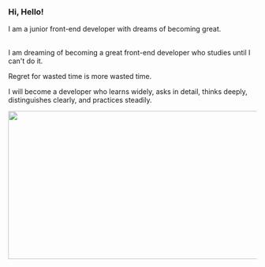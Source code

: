 ### Hi, Hello!
  
I am a junior front-end developer with dreams of becoming great.

<!--![header](https://capsule-render.vercel.app/api?type=waving&color=timeGradient&height=180&fontAlignY=35&fontAlign=30&fontSize=50&text=Welcome!!&desc=plla2's%20github&descAlign=80&animation=twinkling)-->
<div>
<!--<h3>🙋🏻‍♂️Introduce</h3>-->
  
</br>
<span>I am dreaming of becoming a great front-end developer who studies until I can't do it.</span>
<p>Regret for wasted time is more wasted time.</p>
<p>I will become a developer who learns widely, asks in detail, thinks deeply, distinguishes clearly, and practices steadily.</p>
</div>

<a href="https://github.com/devxb/gitanimals">
<img
  src="https://render.gitanimals.org/farms/plla2"
  width="600"
  height="300"
/>
</a>

<!-- <a href="https://github.com/devxb/gitanimals">
  <img src="https://render.gitanimals.org/lines/plla2?pet-id=586904799182396453" width="1000" height="300"/>
</a> -->

<!--   <a href="https://app.daily.dev/seunghyun0"><img src="https://api.daily.dev/devcards/2471945680b94103a10d24e4ce5c9a68.png?r=0q5" width="300" alt="SeungHyun's Dev Card" align="right"/></a> -->

<!--<p>🔋 Skills</p>-->
<!-- <div>
  <!--<img src="https://img.shields.io/badge/HTML5-E34F26?style=flat&logo=html5&logoColor=white"/>
  <img src="https://img.shields.io/badge/CSS3-1572B6?style=flat&logo=css3&logoColor=white"/>
  <img src="https://img.shields.io/badge/JavaScript-F7DF1E?style=flat&logo=javascript&logoColor=black"/>-->
  <!--<img src="https://img.shields.io/badge/React-61DAFB?style=flat&logo=react&logoColor=white"/>  
  <img src="https://img.shields.io/badge/TypeScript-007ACC?style=flat&logo=typescript&logoColor=white"/>
  
  <img src="https://img.shields.io/badge/Styledcomponents-DB7093?style=flat&logo=Styledcomponents&logoColor=white"/>
  <img src="https://img.shields.io/badge/Sass-CC6699?style=flat&logo=react&logoColor=white"/>
</div>
<div>
 <!-- <p>💻 Studying</p>-->  
  <!--<img src="https://img.shields.io/badge/Recoil-3578E5?style=flat&logo=Recoil&logoColor=white"/>-->
  <!--<img src="https://img.shields.io/badge/Reactquery-FF4154?style=flat&logo=react-query&logoColor=white"/>
  <img src="https://img.shields.io/badge/Next.js-000000?style=flat&logo=Next.js&logoColor=white"/>
  <img src="https://img.shields.io/badge/ReduxToolkit-764ABC?style=flat&logo=Redux&logoColor=white"/>
</div>
<div>
  <!--<p>🗺️ Blog</p>-->
 <!-- <a herf="[https://jhbljs92.tistory.com/]" traget="_blank">
<img src="https://img.shields.io/badge/Tistory-FF9E0F?style=flat&logo=TISTORY&logoColor=white"/>
  </a>
<!--[![trophy](https://github-profile-trophy.vercel.app/?username=plla2&theme=onedark&row=1)](https://github.com/ryo-ma/github-profile-trophy)-->
<!--![Top Langs](https://github-readme-stats.vercel.app/api/top-langs/?username=plla2&layout=compact&theme=merko)
![Anurag's GitHub stats](https://github-readme-stats.vercel.app/api?username=plla2&show_icons=true&theme=merko)
<div align=end>
-->
<!--[![Hits](https://hits.seeyoufarm.com/api/count/incr/badge.svg?url=https%3A%2F%2Fgithub.com%2Fplla2&count_bg=%23EFBC9B&title_bg=%23FBF3D5&icon=&icon_color=%23E7E7E7&title=hits&edge_flat=false)](https://hits.seeyoufarm.com)-->
  </div>
